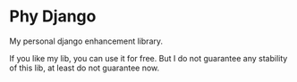 # Phy Django

My personal django enhancement library.

If you like my lib, you can use it for free.
But I do not guarantee any stability of this lib,
at least do not guarantee now. 
